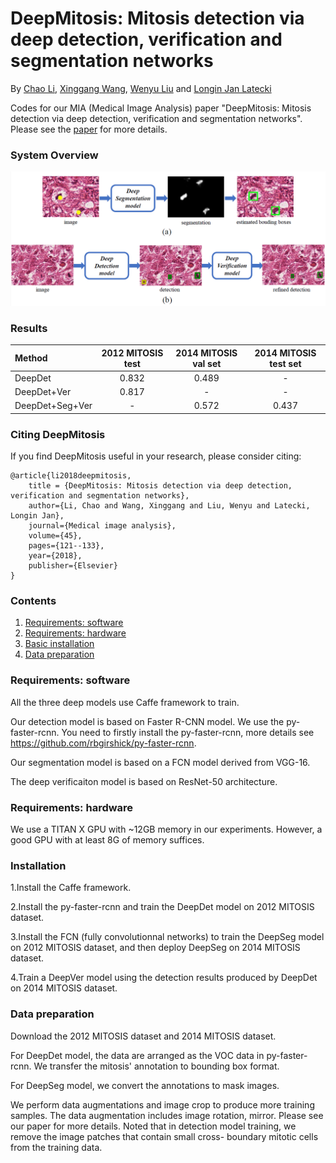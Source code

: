 # DeepMitosis: Mitosis detection via deep detection, verification and segmentation networks
By [Chao Li](https://chaoli977.weebly.com/), [Xinggang Wang](http://www.xinggangw.info/), [Wenyu Liu](http://mclab.eic.hust.edu.cn/MCWebDisplay/PersonDetails.aspx?Name=Wenyu%20Liu) and [Longin Jan Latecki](https://cis.temple.edu/~latecki/)

Codes for our MIA (Medical Image Analysis) paper "DeepMitosis: Mitosis detection via deep detection, verification and segmentation networks". Please see the [paper](https://www.sciencedirect.com/science/article/pii/S1361841517301834) for more details.

### System Overview

<p align="left">
<img src="Images/system overview.png" alt="System overview" width="900px">
</p>

### Results

| Method | 2012 MITOSIS test| 2014 MITOSIS val set| 2014 MITOSIS test set
|:-------|:-----:|:-------:|:-------:|
| DeepDet | 0.832|0.489| - |
| DeepDet+Ver |0.817| - | - | 
| DeepDet+Seg+Ver| -|0.572 | 0.437 | 


### Citing DeepMitosis

If you find DeepMitosis useful in your research, please consider citing:

    @article{li2018deepmitosis,
        title = {DeepMitosis: Mitosis detection via deep detection, verification and segmentation networks},
        author={Li, Chao and Wang, Xinggang and Liu, Wenyu and Latecki, Longin Jan},
        journal={Medical image analysis},
        volume={45},
        pages={121--133},
        year={2018},
        publisher={Elsevier}
    }
   
    
### Contents
1. [Requirements: software](#requirements-software)
2. [Requirements: hardware](#requirements-hardware)
3. [Basic installation](#installation)
4. [Data preparation](#data-preparation)

### Requirements: software

All the three deep models use Caffe framework to train. 

Our detection model is based on Faster R-CNN model. We use the py-faster-rcnn. You need to firstly install the py-faster-rcnn, more details see https://github.com/rbgirshick/py-faster-rcnn.

Our segmentation model is based on a FCN model derived from VGG-16.

The deep verificaiton model is based on ResNet-50 architecture.

### Requirements: hardware

We use a TITAN X GPU with ~12GB memory in our experiments. However, a good GPU with at least 8G of memory suffices.

### Installation

1.Install the Caffe framework.

2.Install the py-faster-rcnn and train the DeepDet model on 2012 MITOSIS dataset.

3.Install the FCN (fully convolutionnal networks) to train the DeepSeg model on 2012 MITOSIS dataset, and then deploy DeepSeg on 2014 MITOSIS dataset.

4.Train a DeepVer model using the detection results produced by DeepDet on 2014 MITOSIS dataset.

### Data preparation

Download the 2012 MITOSIS dataset and 2014 MITOSIS dataset. 

For DeepDet model, the data are arranged as the VOC data in py-faster-rcnn. We transfer the mitosis' annotation to bounding box format.

For DeepSeg model, we convert the annotations to mask images.

We perform data augmentations and image crop to produce more training samples. The data augmentation includes image rotation, mirror. Please see our paper for more details. Noted that in detection model training, we remove the image patches that contain small cross- boundary mitotic cells from the training data.









